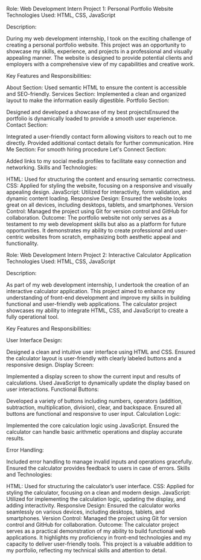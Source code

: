 Role: Web Development Intern
Project  1: Personal Portfolio Website
Technologies Used: HTML, CSS, JavaScript

Description:

During my web development internship, I took on the exciting challenge of creating a personal portfolio website. This project was an opportunity to showcase my skills, experience, and projects in a professional and visually appealing manner. The website is designed to provide potential clients and employers with a comprehensive view of my capabilities and creative work.

Key Features and Responsibilities:

About Section:
Used semantic HTML to ensure the content is accessible and SEO-friendly.
Services Section:
Implemented a clean and organized layout to make the information easily digestible.
Portfolio Section:

Designed and developed a showcase of my best projectsEnsured the portfolio is dynamically loaded to provide a smooth user experience.
Contact Section:

Integrated a user-friendly contact form allowing visitors to reach out to me directly.
Provided additional contact details for further communication.
Hire Me Section:
For smooth hiring procedure
Let's Connect Section:

Added links to my social media profiles to facilitate easy connection and networking.
Skills and Technologies:

HTML: Used for structuring the content and ensuring semantic correctness.
CSS: Applied for styling the website, focusing on a responsive and visually appealing design.
JavaScript: Utilized for interactivity, form validation, and dynamic content loading.
Responsive Design: Ensured the website looks great on all devices, including desktops, tablets, and smartphones.
Version Control: Managed the project using Git for version control and GitHub for collaboration.
Outcome:
The portfolio website not only serves as a testament to my web development skills but also as a platform for future opportunities. It demonstrates my ability to create professional and user-centric websites from scratch, emphasizing both aesthetic appeal and functionality.


Role: Web Development Intern
Project 2: Interactive Calculator Application
Technologies Used: HTML, CSS, JavaScript

Description:

As part of my web development internship, I undertook the creation of an interactive calculator application. This project aimed to enhance my understanding of front-end development and improve my skills in building functional and user-friendly web applications. The calculator project showcases my ability to integrate HTML, CSS, and JavaScript to create a fully operational tool.

Key Features and Responsibilities:

User Interface Design:

Designed a clean and intuitive user interface using HTML and CSS.
Ensured the calculator layout is user-friendly with clearly labeled buttons and a responsive design.
Display Screen:

Implemented a display screen to show the current input and results of calculations.
Used JavaScript to dynamically update the display based on user interactions.
Functional Buttons:

Developed a variety of buttons including numbers, operators (addition, subtraction, multiplication, division), clear, and backspace.
Ensured all buttons are functional and responsive to user input.
Calculation Logic:

Implemented the core calculation logic using JavaScript.
Ensured the calculator can handle basic arithmetic operations and display accurate results.

Error Handling:

Included error handling to manage invalid inputs and operations gracefully.
Ensured the calculator provides feedback to users in case of errors.
Skills and Technologies:

HTML: Used for structuring the calculator’s user interface.
CSS: Applied for styling the calculator, focusing on a clean and modern design.
JavaScript: Utilized for implementing the calculation logic, updating the display, and adding interactivity.
Responsive Design: Ensured the calculator works seamlessly on various devices, including desktops, tablets, and smartphones.
Version Control: Managed the project using Git for version control and GitHub for collaboration.
Outcome:
The calculator project serves as a practical demonstration of my ability to build functional web applications. It highlights my proficiency in front-end technologies and my capacity to deliver user-friendly tools. This project is a valuable addition to my portfolio, reflecting my technical skills and attention to detail.
